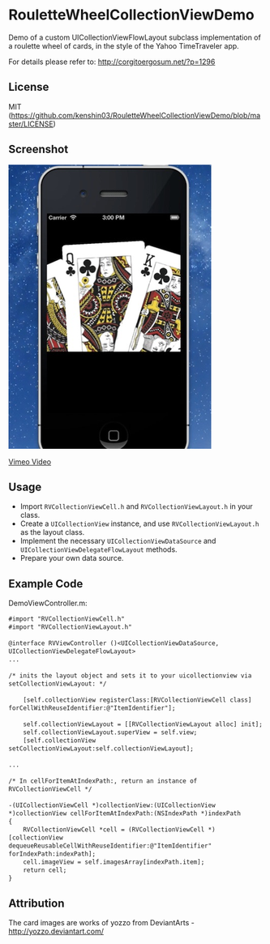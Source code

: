 RouletteWheelCollectionViewDemo
===============================

Demo of a custom UICollectionViewFlowLayout subclass implementation of a roulette wheel of cards, in the style of the Yahoo TimeTraveler app.

For details please refer to:
http://corgitoergosum.net/?p=1296

License
---
MIT (https://github.com/kenshin03/RouletteWheelCollectionViewDemo/blob/master/LICENSE)


Screenshot
---
![Screenshot](RouletteViewDemo/roulettewheel_demo_image.jpg)


[Vimeo Video](https://vimeo.com/61983299 "Vimeo Video")


Usage
---
* Import `RVCollectionViewCell.h` and `RVCollectionViewLayout.h` in your class.
* Create a `UICollectionView` instance, and use `RVCollectionViewLayout.h` as the layout class.
* Implement the necessary `UICollectionViewDataSource` and `UICollectionViewDelegateFlowLayout` methods.
* Prepare your own data source. 


Example Code
---
DemoViewController.m:
```  objc
#import "RVCollectionViewCell.h"
#import "RVCollectionViewLayout.h"

@interface RVViewController ()<UICollectionViewDataSource, UICollectionViewDelegateFlowLayout>
...

/* inits the layout object and sets it to your uicollectionview via setCollectionViewLayout: */

    [self.collectionView registerClass:[RVCollectionViewCell class] forCellWithReuseIdentifier:@"ItemIdentifier"];
    
    self.collectionViewLayout = [[RVCollectionViewLayout alloc] init];
    self.collectionViewLayout.superView = self.view;
    [self.collectionView setCollectionViewLayout:self.collectionViewLayout];

...

/* In cellForItemAtIndexPath:, return an instance of RVCollectionViewCell */

-(UICollectionViewCell *)collectionView:(UICollectionView *)collectionView cellForItemAtIndexPath:(NSIndexPath *)indexPath
{
    RVCollectionViewCell *cell = (RVCollectionViewCell *)[collectionView dequeueReusableCellWithReuseIdentifier:@"ItemIdentifier" forIndexPath:indexPath];
    cell.imageView = self.imagesArray[indexPath.item];
    return cell;
}

```

Attribution
---
The card images are works of yozzo from DeviantArts - http://yozzo.deviantart.com/
